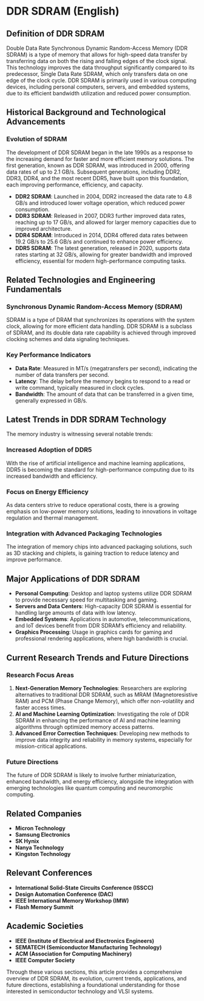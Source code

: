 # DDR SDRAM (English)

## Definition of DDR SDRAM

Double Data Rate Synchronous Dynamic Random-Access Memory (DDR SDRAM) is a type of memory that allows for high-speed data transfer by transferring data on both the rising and falling edges of the clock signal. This technology improves the data throughput significantly compared to its predecessor, Single Data Rate SDRAM, which only transfers data on one edge of the clock cycle. DDR SDRAM is primarily used in various computing devices, including personal computers, servers, and embedded systems, due to its efficient bandwidth utilization and reduced power consumption.

## Historical Background and Technological Advancements

### Evolution of SDRAM

The development of DDR SDRAM began in the late 1990s as a response to the increasing demand for faster and more efficient memory solutions. The first generation, known as DDR SDRAM, was introduced in 2000, offering data rates of up to 2.1 GB/s. Subsequent generations, including DDR2, DDR3, DDR4, and the most recent DDR5, have built upon this foundation, each improving performance, efficiency, and capacity.

- **DDR2 SDRAM**: Launched in 2004, DDR2 increased the data rate to 4.8 GB/s and introduced lower voltage operation, which reduced power consumption.
- **DDR3 SDRAM**: Released in 2007, DDR3 further improved data rates, reaching up to 17 GB/s, and allowed for larger memory capacities due to improved architecture.
- **DDR4 SDRAM**: Introduced in 2014, DDR4 offered data rates between 19.2 GB/s to 25.6 GB/s and continued to enhance power efficiency.
- **DDR5 SDRAM**: The latest generation, released in 2020, supports data rates starting at 32 GB/s, allowing for greater bandwidth and improved efficiency, essential for modern high-performance computing tasks.

## Related Technologies and Engineering Fundamentals

### Synchronous Dynamic Random-Access Memory (SDRAM)

SDRAM is a type of DRAM that synchronizes its operations with the system clock, allowing for more efficient data handling. DDR SDRAM is a subclass of SDRAM, and its double data rate capability is achieved through improved clocking schemes and data signaling techniques.

### Key Performance Indicators

- **Data Rate**: Measured in MT/s (megatransfers per second), indicating the number of data transfers per second.
- **Latency**: The delay before the memory begins to respond to a read or write command, typically measured in clock cycles.
- **Bandwidth**: The amount of data that can be transferred in a given time, generally expressed in GB/s.

## Latest Trends in DDR SDRAM Technology

The memory industry is witnessing several notable trends:

### Increased Adoption of DDR5

With the rise of artificial intelligence and machine learning applications, DDR5 is becoming the standard for high-performance computing due to its increased bandwidth and efficiency.

### Focus on Energy Efficiency

As data centers strive to reduce operational costs, there is a growing emphasis on low-power memory solutions, leading to innovations in voltage regulation and thermal management.

### Integration with Advanced Packaging Technologies

The integration of memory chips into advanced packaging solutions, such as 3D stacking and chiplets, is gaining traction to reduce latency and improve performance.

## Major Applications of DDR SDRAM

- **Personal Computing**: Desktop and laptop systems utilize DDR SDRAM to provide necessary speed for multitasking and gaming.
- **Servers and Data Centers**: High-capacity DDR SDRAM is essential for handling large amounts of data with low latency.
- **Embedded Systems**: Applications in automotive, telecommunications, and IoT devices benefit from DDR SDRAM’s efficiency and reliability.
- **Graphics Processing**: Usage in graphics cards for gaming and professional rendering applications, where high bandwidth is crucial.

## Current Research Trends and Future Directions

### Research Focus Areas

1. **Next-Generation Memory Technologies**: Researchers are exploring alternatives to traditional DDR SDRAM, such as MRAM (Magnetoresistive RAM) and PCM (Phase Change Memory), which offer non-volatility and faster access times.
2. **AI and Machine Learning Optimization**: Investigating the role of DDR SDRAM in enhancing the performance of AI and machine learning algorithms through optimized memory access patterns.
3. **Advanced Error Correction Techniques**: Developing new methods to improve data integrity and reliability in memory systems, especially for mission-critical applications.

### Future Directions

The future of DDR SDRAM is likely to involve further miniaturization, enhanced bandwidth, and energy efficiency, alongside the integration with emerging technologies like quantum computing and neuromorphic computing.

## Related Companies

- **Micron Technology**
- **Samsung Electronics**
- **SK Hynix**
- **Nanya Technology**
- **Kingston Technology**

## Relevant Conferences

- **International Solid-State Circuits Conference (ISSCC)**
- **Design Automation Conference (DAC)**
- **IEEE International Memory Workshop (IMW)**
- **Flash Memory Summit**

## Academic Societies

- **IEEE (Institute of Electrical and Electronics Engineers)**
- **SEMATECH (Semiconductor Manufacturing Technology)**
- **ACM (Association for Computing Machinery)**
- **IEEE Computer Society**

Through these various sections, this article provides a comprehensive overview of DDR SDRAM, its evolution, current trends, applications, and future directions, establishing a foundational understanding for those interested in semiconductor technology and VLSI systems.